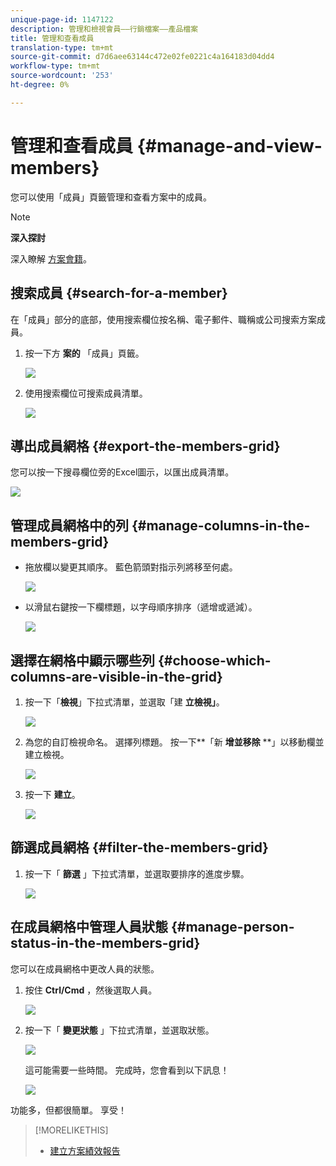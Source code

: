 ```yaml
---
unique-page-id: 1147122
description: 管理和檢視會員——行銷檔案——產品檔案
title: 管理和查看成員
translation-type: tm+mt
source-git-commit: d7d6aee63144c472e02fe0221c4a164183d04dd4
workflow-type: tm+mt
source-wordcount: '253'
ht-degree: 0%

---
```



# 管理和查看成員 {#manage-and-view-members}

您可以使用「成員」頁籤管理和查看方案中的成員。

>[!NOTE]
>
>**深入探討**
>
> 深入瞭解 [方案會籍](../../../../product-docs/core-marketo-concepts/programs/creating-programs/understanding-program-membership.md)。

## 搜索成員 {#search-for-a-member}

在「成員」部分的底部，使用搜索欄位按名稱、電子郵件、職稱或公司搜索方案成員。

1. 按一下方 **案的** 「成員」頁籤。

   ![](assets/image2014-10-1-16-3a0-3a29.png)

1. 使用搜索欄位可搜索成員清單。

   ![](assets/image2014-10-1-16-3a7-3a20.png)

## 導出成員網格 {#export-the-members-grid}

您可以按一下搜尋欄位旁的Excel圖示，以匯出成員清單。

![](assets/image2014-10-1-16-3a9-3a55.png)

## 管理成員網格中的列 {#manage-columns-in-the-members-grid}

* 拖放欄以變更其順序。 藍色箭頭對指示列將移至何處。

   ![](assets/image2014-10-1-16-3a25-3a30.png)

* 以滑鼠右鍵按一下欄標題，以字母順序排序（遞增或遞減）。

   ![](assets/image2014-10-1-17-3a3-3a28.png)

## 選擇在網格中顯示哪些列 {#choose-which-columns-are-visible-in-the-grid}

1. 按一下「**檢視**」下拉式清單，並選取「建 **立檢視」**。

   ![](assets/image2014-10-1-16-3a32-3a43.png)

1. 為您的自訂檢視命名。 選擇列標題。 按一下**「新 **增並移除** **」以移動欄並建立檢視。

   ![](assets/image2014-10-1-16-3a36-3a52.png)

1. 按一下 **建立**。

   ![](assets/image2014-10-1-16-3a38-3a7.png)

## 篩選成員網格  {#filter-the-members-grid}

1. 按一下「 **篩選** 」下拉式清單，並選取要排序的進度步驟。

   ![](assets/image2014-10-1-16-3a42-3a4.png)

## 在成員網格中管理人員狀態 {#manage-person-status-in-the-members-grid}

您可以在成員網格中更改人員的狀態。

1. 按住 **Ctrl/Cmd** ，然後選取人員。

   ![](assets/image2014-10-1-16-3a44-3a27.png)

1. 按一下「 **變更狀態** 」下拉式清單，並選取狀態。

   ![](assets/image2014-10-1-16-3a47-3a45.png)

   這可能需要一些時間。 完成時，您會看到以下訊息！

   ![](assets/changestatusconfirm.png)

功能多，但都很簡單。 享受！

>[!MORELIKETHIS]
>
>* [建立方案績效報告](../../../../product-docs/core-marketo-concepts/programs/program-performance-report/create-a-program-performance-report.md)

>



